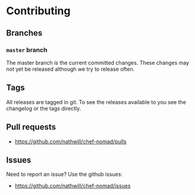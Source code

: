 # Contributing

## Branches

### `master` branch

The master branch is the current committed changes. These changes may not yet be released although we try to release often.

## Tags

All releases are tagged in git. To see the releases available to you see the changelog or the tags directly.

## Pull requests

- <https://github.com/nathwill/chef-nomad/pulls>

## Issues

Need to report an issue? Use the github issues:

- <https://github.com/nathwill/chef-nomad/issues>
